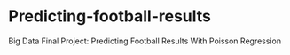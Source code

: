 # Predicting-football-results
Big Data Final Project: Predicting Football Results With Poisson Regression
